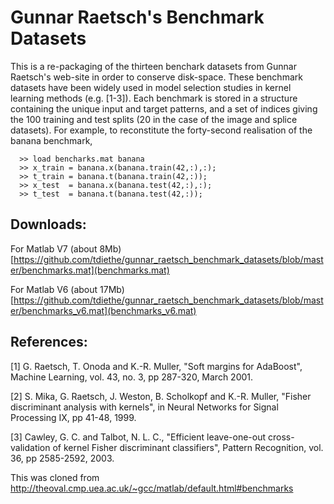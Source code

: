 # Gunnar Raetsch's Benchmark Datasets

This is a re-packaging of the thirteen benchark datasets from Gunnar Raetsch's web-site in order to conserve disk-space. These benchmark datasets have been widely used in model selection studies in kernel learning methods (e.g. [1-3]). Each benchmark is stored in a structure containing the unique input and target patterns, and a set of indices giving the 100 training and test splits (20 in the case of the image and splice datasets). For example, to reconstitute the forty-second realisation of the banana benchmark,

      >> load bencharks.mat banana
      >> x_train = banana.x(banana.train(42,:),:);
      >> t_train = banana.t(banana.train(42,:));
      >> x_test  = banana.x(banana.test(42,:),:);
      >> t_test  = banana.t(banana.test(42,:));

## Downloads:

For Matlab V7 (about 8Mb) [https://github.com/tdiethe/gunnar_raetsch_benchmark_datasets/blob/master/benchmarks.mat](benchmarks.mat)

For Matlab V6 (about 17Mb) [https://github.com/tdiethe/gunnar_raetsch_benchmark_datasets/blob/master/benchmarks_v6.mat](benchmarks_v6.mat)


## References:

[1]	G. Raetsch, T. Onoda and K.-R. Muller, "Soft margins for AdaBoost", Machine Learning, vol. 43, no. 3, pp 287-320, March 2001.

[2]	S. Mika, G. Raetsch, J. Weston, B. Scholkopf and K.-R. Muller, "Fisher discriminant analysis with kernels", in Neural Networks for Signal Processing IX, pp 41-48, 1999.

[3]	Cawley, G. C. and Talbot, N. L. C., "Efficient leave-one-out cross-validation of kernel Fisher discriminant classifiers", Pattern Recognition, vol. 36, pp 2585-2592, 2003.

This was cloned from http://theoval.cmp.uea.ac.uk/~gcc/matlab/default.html#benchmarks  
